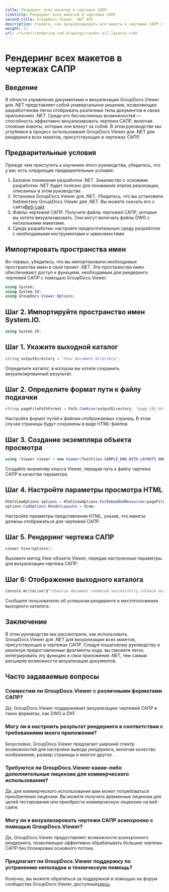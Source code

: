 ```yaml
---
title: Рендеринг всех макетов в чертежах САПР
linktitle: Рендеринг всех макетов в чертежах САПР
second_title: GroupDocs.Viewer .NET API
description: Узнайте, как визуализировать все макеты в чертежах САПР с помощью GroupDocs.Viewer для .NET. Следуйте нашему подробному руководству для бесшовной интеграции.
weight: 11
url: /ru/net/rendering-cad-drawings/render-all-layouts-cad/
---
```


# Рендеринг всех макетов в чертежах САПР

## Введение
В области управления документами и визуализации GroupDocs.Viewer для .NET представляет собой универсальное решение, позволяющее разработчикам легко отображать различные типы документов в своих приложениях .NET. Среди его бесчисленных возможностей — способность эффективно визуализировать чертежи САПР, включая сложные макеты, которые они влекут за собой. В этом руководстве мы углубимся в процесс использования GroupDocs.Viewer для .NET для рендеринга всех макетов, присутствующих в чертежах САПР. 
## Предварительные условия
Прежде чем приступить к изучению этого руководства, убедитесь, что у вас есть следующие предварительные условия:
1. Базовое понимание разработки .NET. Знакомство с основами разработки .NET будет полезно для понимания этапов реализации, описанных в этом руководстве.
2.  Установка GroupDocs.Viewer для .NET. Убедитесь, что вы установили библиотеку GroupDocs.Viewer для .NET. Вы можете скачать его с сайта[Веб-сайт](https://releases.groupdocs.com/viewer/net/).
3. Файлы чертежей САПР. Получите файлы чертежей САПР, которые вы хотите визуализировать. Они могут включать файлы DWG с несколькими макетами.
4. Среда разработки: настройте предпочтительную среду разработки с необходимыми инструментами и зависимостями.

## Импортировать пространства имен
Во-первых, убедитесь, что вы импортировали необходимые пространства имен в свой проект .NET. Эти пространства имен обеспечивают доступ к функциям, необходимым для рендеринга чертежей САПР с помощью GroupDocs.Viewer.

```csharp
using System;
using System.IO;
using GroupDocs.Viewer.Options;
```
## Шаг 2. Импортируйте пространство имен System.IO.
```csharp
using System.IO;
```
## Шаг 1. Укажите выходной каталог
```csharp
string outputDirectory = "Your Document Directory";
```
Определите каталог, в котором вы хотите сохранить визуализированный результат.
## Шаг 2. Определите формат пути к файлу подкачки
```csharp
string pageFilePathFormat = Path.Combine(outputDirectory, "page_{0}.html");
```
Настройте формат путей к файлам отображаемых страниц. В этом случае страницы будут сохранены в виде HTML-файлов.
## Шаг 3. Создание экземпляра объекта просмотра
```csharp
using (Viewer viewer = new Viewer(TestFiles.SAMPLE_DWG_WITH_LAYOUTS_AND_LAYERS))
```
Создайте экземпляр класса Viewer, передав путь к файлу чертежа САПР в качестве параметра.
## Шаг 4. Настройте параметры просмотра HTML
```csharp
HtmlViewOptions options = HtmlViewOptions.ForEmbeddedResources(pageFilePathFormat);
options.CadOptions.RenderLayouts = true;
```
Настройте параметры представления HTML, указав, что макеты должны отображаться для чертежей САПР.
## Шаг 5. Рендеринг чертежа САПР
```csharp
viewer.View(options);
```
Вызовите метод View объекта Viewer, передав настроенные параметры для визуализации чертежа САПР.
## Шаг 6: Отображение выходного каталога
```csharp
Console.WriteLine($"\nSource document rendered successfully.\nCheck output in {outputDirectory}.");
```
Сообщите пользователю об успешном рендеринге и местоположении выходного каталога.

## Заключение
В этом руководстве мы рассмотрели, как использовать GroupDocs.Viewer для .NET для визуализации всех макетов, присутствующих в чертежах САПР. Следуя пошаговому руководству и реализуя предоставленные фрагменты кода, вы сможете легко интегрировать эту функцию в свои приложения .NET, тем самым расширяя возможности визуализации документов.
## Часто задаваемые вопросы
### Совместим ли GroupDocs.Viewer с различными форматами САПР?
Да, GroupDocs.Viewer поддерживает визуализацию чертежей САПР в таких форматах, как DWG и DXF.
### Могу ли я настроить результат рендеринга в соответствии с требованиями моего приложения?
Безусловно, GroupDocs.Viewer предлагает широкий спектр возможностей для настройки вывода рендеринга, включая качество изображения, размер страницы и многое другое.
### Требуются ли GroupDocs.Viewer какие-либо дополнительные лицензии для коммерческого использования?
Да, для коммерческого использования вам может потребоваться приобретение лицензии. Вы можете получить временные лицензии для целей тестирования или приобрести коммерческую лицензию на веб-сайте.
### Могу ли я визуализировать чертежи САПР асинхронно с помощью GroupDocs.Viewer?
Да, GroupDocs.Viewer предоставляет возможности асинхронного рендеринга, позволяющие эффективно обрабатывать большие чертежи САПР без блокировки основного потока.
### Предлагает ли GroupDocs.Viewer поддержку по устранению неполадок и техническую помощь?
 Конечно, вы можете обратиться за поддержкой и помощью на форум сообщества GroupDocs.Viewer, доступный[здесь](https://forum.groupdocs.com/c/viewer/9).
